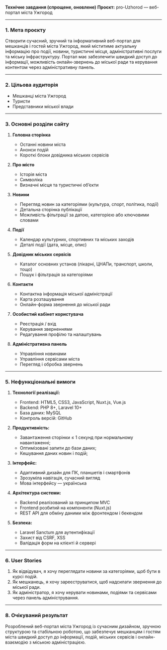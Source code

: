 **Технічне завдання (спрощене, оновлене)**
**Проєкт:** pro-Uzhorod — веб-портал міста Ужгород

---

### 1. Мета проєкту

Створити сучасний, зручний та інформативний веб-портал для мешканців і гостей міста Ужгород, який міститиме актуальну інформацію про події, новини, туристичні місця, адміністративні послуги та міську інфраструктуру.
Портал має забезпечити швидкий доступ до інформації, можливість онлайн-звернень до міської ради та керування контентом через адміністративну панель.

---

### 2. Цільова аудиторія

* Мешканці міста Ужгород
* Туристи
* Представники міської влади

---

### 3. Основні розділи сайту

1. **Головна сторінка**

   * Останні новини міста
   * Анонси подій
   * Короткі блоки довідника міських сервісів

2. **Про місто**

   * Історія міста
   * Символіка
   * Визначні місця та туристичні об’єкти

3. **Новини**

   * Перегляд новин за категоріями (культура, спорт, політика, події)
   * Детальна сторінка публікації
   * Можливість фільтрації за датою, категорією або ключовими словами

4. **Події**

   * Календар культурних, спортивних та міських заходів
   * Деталі події (дата, місце, опис)

5. **Довідник міських сервісів**

   * Каталог основних установ (лікарні, ЦНАПи, транспорт, школи, тощо)
   * Пошук і фільтрація за категоріями

6. **Контакти**

   * Контактна інформація міської адміністрації
   * Карта розташування
   * Онлайн-форма звернення до міської ради

7. **Особистий кабінет користувача**

   * Реєстрація / вхід
   * Керування зверненнями
   * Редагування профілю та налаштувань

8. **Адміністративна панель**

   * Управління новинами
   * Управління сервісами міста
   * Перегляд і обробка звернень

---

### 5. Нефункціональні вимоги

1. **Технології реалізації:**

   * Frontend: HTML5, CSS3, JavaScript, Nuxt.js, Vue.js
   * Backend: PHP 8+, Laravel 10+
   * База даних: MySQL
   * Контроль версій: GitHub

2. **Продуктивність:**

   * Завантаження сторінки ≤ 1 секунд при нормальному навантаженні;
   * Оптимізовані запити до бази даних;
   * Кешування даних новин і подій;

3. **Інтерфейс:**

   * Адаптивний дизайн для ПК, планшетів і смартфонів
   * Зрозуміла навігація, сучасний вигляд
   * Мова інтерфейсу — українська

4. **Архітектура системи:**

   * Backend реалізований за принципом MVC
   * Frontend розбитий на компоненти (Nuxt.js)
   * REST API для обміну даними між фронтендом і бекендом

7. **Безпека:**

   * Laravel Sanctum для аутентифікації
   * Захист від CSRF, XSS
   * Валідація форм на клієнті й сервері

---

### 6. User Stories

1. Як відвідувач, я хочу переглядати новини за категоріями, щоб бути в курсі подій.
2. Як мешканець, я хочу зареєструватися, щоб надсилати звернення до міської ради.
3. Як адміністратор, я хочу керувати новинами, подіями та сервісами через панель адміністрування.

---

### 8. Очікуваний результат

Розроблений веб-портал міста Ужгород із сучасним дизайном, зручною структурою та стабільною роботою, що забезпечує мешканцям і гостям міста швидкий доступ до інформації, подій, міських сервісів і онлайн-взаємодію з міською адміністрацією.

